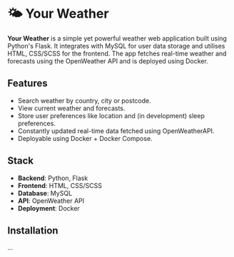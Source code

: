 # 🌤️ Your Weather

**Your Weather** is a simple yet powerful weather web application built using Python's Flask. 
It integrates with MySQL for user data storage and utilises HTML, CSS/SCSS for the frontend.
The app fetches real-time weather and forecasts using the OpenWeather API and is deployed using
Docker.

## Features

* Search weather by country, city or postcode.
* View current weather and forecasts.
* Store user preferences like location and (in development) sleep preferences.
* Constantly updated real-time data fetched using OpenWeatherAPI.
* Deployable using Docker + Docker Compose.

## Stack
* **Backend**: Python, Flask
* **Frontend**: HTML, CSS/SCSS
* **Database**: MySQL
* **API**: OpenWeather API
* **Deployment**: Docker

## Installation
...
